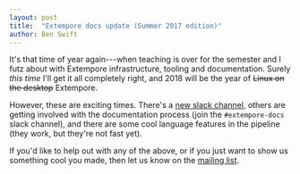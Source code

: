 ```yaml
---
layout: post
title:  "Extempore docs update (Summer 2017 edition)"
author: Ben Swift
---
```


It's that time of year again---when teaching is over for the semester and I futz
about with Extempore infrastructure, tooling and documentation. Surely *this
time* I'll get it all completely right, and 2018 will be the year of <del>Linux
on the desktop</del> Extempore.

However, these are exciting times. There's a [new slack
channel](http://livecode.slack.com/), others are getting involved with the
documentation process (join the `#extempore-docs` slack channel), and there are
some cool language features in the pipeline (they work, but they're not fast
yet).

If you'd like to help out with any of the above, or if you just want to show us
something cool you made, then let us know on the [mailing
list](mailto:extemporelang@googlegroups.com).
